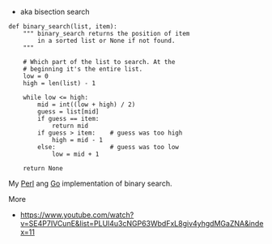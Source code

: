 * aka bisection search

```python3
def binary_search(list, item):
    """ binary_search returns the position of item 
        in a sorted list or None if not found.
    """

    # Which part of the list to search. At the 
    # beginning it's the entire list.
    low = 0
    high = len(list) - 1

    while low <= high:
        mid = int((low + high) / 2)
        guess = list[mid]
        if guess == item:
            return mid
        if guess > item:    # guess was too high
            high = mid - 1
        else:               # guess was too low
            low = mid + 1
    
    return None
```

My [Perl](https://github.com/jreisinger/algorithms-with-perl/blob/master/binary-search) ang [Go](https://github.com/jreisinger/go/blob/master/binary-search.go) implementation of binary search.

More

* https://www.youtube.com/watch?v=SE4P7IVCunE&list=PLUl4u3cNGP63WbdFxL8giv4yhgdMGaZNA&index=11
